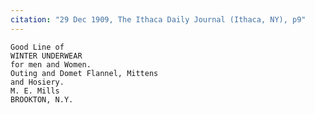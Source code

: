 ```yaml
---
citation: "29 Dec 1909, The Ithaca Daily Journal (Ithaca, NY), p9"
---
```


    Good Line of
    WINTER UNDERWEAR
    for men and Women.
    Outing and Domet Flannel, Mittens
    and Hosiery.
    M. E. Mills
    BROOKTON, N.Y.

